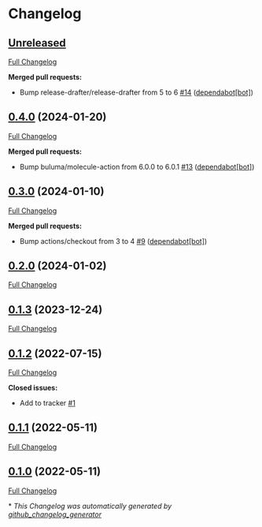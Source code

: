 # Changelog

## [Unreleased](https://github.com/buluma/ansible-role-dsvpn/tree/HEAD)

[Full Changelog](https://github.com/buluma/ansible-role-dsvpn/compare/0.4.0...HEAD)

**Merged pull requests:**

- Bump release-drafter/release-drafter from 5 to 6 [\#14](https://github.com/buluma/ansible-role-dsvpn/pull/14) ([dependabot[bot]](https://github.com/apps/dependabot))

## [0.4.0](https://github.com/buluma/ansible-role-dsvpn/tree/0.4.0) (2024-01-20)

[Full Changelog](https://github.com/buluma/ansible-role-dsvpn/compare/0.3.0...0.4.0)

**Merged pull requests:**

- Bump buluma/molecule-action from 6.0.0 to 6.0.1 [\#13](https://github.com/buluma/ansible-role-dsvpn/pull/13) ([dependabot[bot]](https://github.com/apps/dependabot))

## [0.3.0](https://github.com/buluma/ansible-role-dsvpn/tree/0.3.0) (2024-01-10)

[Full Changelog](https://github.com/buluma/ansible-role-dsvpn/compare/0.2.0...0.3.0)

**Merged pull requests:**

- Bump actions/checkout from 3 to 4 [\#9](https://github.com/buluma/ansible-role-dsvpn/pull/9) ([dependabot[bot]](https://github.com/apps/dependabot))

## [0.2.0](https://github.com/buluma/ansible-role-dsvpn/tree/0.2.0) (2024-01-02)

[Full Changelog](https://github.com/buluma/ansible-role-dsvpn/compare/0.1.3...0.2.0)

## [0.1.3](https://github.com/buluma/ansible-role-dsvpn/tree/0.1.3) (2023-12-24)

[Full Changelog](https://github.com/buluma/ansible-role-dsvpn/compare/0.1.2...0.1.3)

## [0.1.2](https://github.com/buluma/ansible-role-dsvpn/tree/0.1.2) (2022-07-15)

[Full Changelog](https://github.com/buluma/ansible-role-dsvpn/compare/0.1.1...0.1.2)

**Closed issues:**

- Add to tracker [\#1](https://github.com/buluma/ansible-role-dsvpn/issues/1)

## [0.1.1](https://github.com/buluma/ansible-role-dsvpn/tree/0.1.1) (2022-05-11)

[Full Changelog](https://github.com/buluma/ansible-role-dsvpn/compare/0.1.0...0.1.1)

## [0.1.0](https://github.com/buluma/ansible-role-dsvpn/tree/0.1.0) (2022-05-11)

[Full Changelog](https://github.com/buluma/ansible-role-dsvpn/compare/c6a78e8e4b3a03b5d1ee67b7c85ae7a2afaa7f3e...0.1.0)



\* *This Changelog was automatically generated by [github_changelog_generator](https://github.com/github-changelog-generator/github-changelog-generator)*

